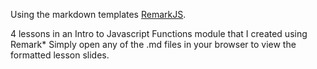 Using the markdown templates [RemarkJS](https://remarkjs.com/#1 "Remark markdown").

4 lessons in an Intro to Javascript Functions module that I created using Remark* 
Simply open any of the .md files in your browser to view the formatted lesson slides.

